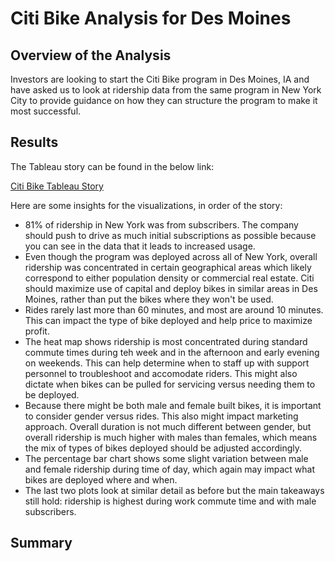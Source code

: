 # Citi Bike Analysis for Des Moines

## Overview of the Analysis
Investors are looking to start the Citi Bike program in Des Moines, IA and have asked us to look at ridership data from the same program in New York City to provide guidance on how they can structure the program to make it most successful.

## Results
The Tableau story can be found in the below link:  

[Citi Bike Tableau Story](https://public.tableau.com/app/profile/christopher.cornelius/viz/Module_15_Challenge_16740908262150/CitiBikeRidershipStory?publish=yes)

Here are some insights for the visualizations, in order of the story:
- 81% of ridership in New York was from subscribers.  The company should push to drive as much initial subscriptions as possible because you can see in the data that it leads to increased usage.
- Even though the program was deployed across all of New York, overall ridership was concentrated in certain geographical areas which likely correspond to either population density or commercial real estate.  Citi should maximize use of capital and deploy bikes in similar areas in Des Moines, rather than put the bikes where they won't be used.
- Rides rarely last more than 60 minutes, and most are around 10 minutes.  This can impact the type of bike deployed and help price to maximize profit.
- The heat map shows ridership is most concentrated during standard commute times during teh week and in the afternoon and early evening on weekends.  This can help determine when to staff up with support personnel to troubleshoot and accomodate riders.  This might also dictate when bikes can be pulled for servicing versus needing them to be deployed.
- Because there might be both male and female built bikes, it is important to consider gender versus rides.  This also might impact marketing approach.  Overall duration is not much different between gender, but overall ridership is much higher with males than females, which means the mix of types of bikes deployed should be adjusted accordingly.
- The percentage bar chart shows some slight variation between male and female ridership during time of day, which again may impact what bikes are deployed where and when.
- The last two plots look at similar detail as before but the main takeaways still hold: ridership is highest during work commute time and with male subscribers.

## Summary
